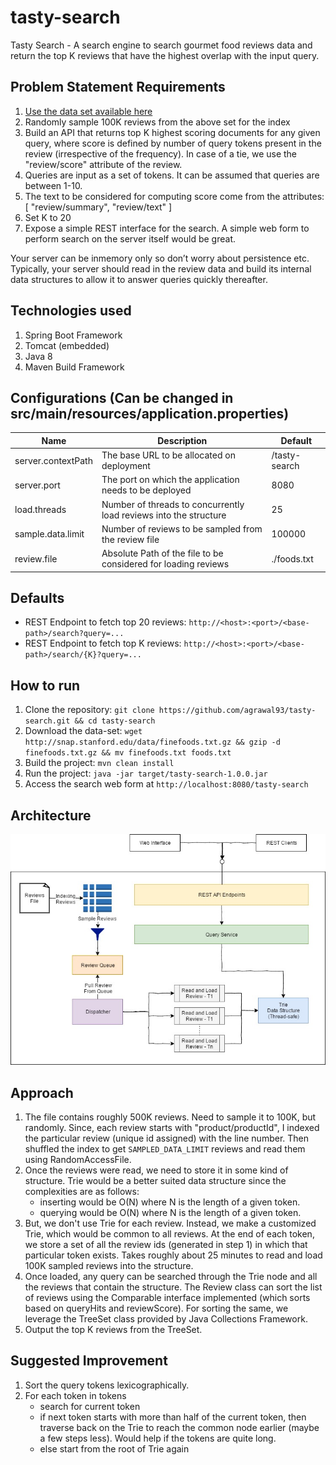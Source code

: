 # tasty-search
Tasty Search - A search engine to search gourmet food reviews data and return the top K reviews that have the highest overlap with the input query.

## Problem Statement Requirements
1. [Use the data set available here](http://snap.stanford.edu/data/web-FineFoods.html)
2. Randomly sample 100K reviews from the above set for the index
3. Build an API that returns top K highest scoring documents for any given query, where score is defined by number of query tokens present in the review (irrespective of the frequency). In case of a tie, we use the "review/score" attribute of the review.
4. Queries are input as a set of tokens. It can be assumed that queries are between 1-10.
5. The text to be considered for computing score come from the attributes: [ "review/summary", "review/text" ]
6. Set K to 20
7. Expose a simple REST interface for the search. A simple web form to perform search on the server itself would be great.

Your server can be inmemory only so don’t worry about persistence etc. Typically, your server should read in the
review data and build its internal data structures to allow it to answer queries quickly thereafter.

## Technologies used
1. Spring Boot Framework
2. Tomcat (embedded)
3. Java 8
4. Maven Build Framework

## Configurations (Can be changed in src/main/resources/application.properties)
| Name | Description | Default |
|---|---|---|
| server.contextPath | The base URL to be allocated on deployment | /tasty-search |
| server.port | The port on which the application needs to be deployed | 8080 |
| load.threads | Number of threads to concurrently load reviews into the structure | 25 |
| sample.data.limit | Number of reviews to be sampled from the review file | 100000 |
| review.file | Absolute Path of the file to be considered for loading reviews | ./foods.txt |

## Defaults
- REST Endpoint to fetch top 20 reviews: `` http://<host>:<port>/<base-path>/search?query=... ``
- REST Endpoint to fetch top K reviews: `` http://<host>:<port>/<base-path>/search/{K}?query=... ``

## How to run
1. Clone the repository: `` git clone https://github.com/agrawal93/tasty-search.git && cd tasty-search ``
2. Download the data-set: `` wget http://snap.stanford.edu/data/finefoods.txt.gz && gzip -d finefoods.txt.gz && mv finefoods.txt foods.txt ``
3. Build the project: `` mvn clean install ``
4. Run the project: `` java -jar target/tasty-search-1.0.0.jar ``
5. Access the search web form at `` http://localhost:8080/tasty-search ``

## Architecture
![Tasty Search](Tasty%20Search.jpg)

## Approach
1. The file contains roughly 500K reviews. Need to sample it to 100K, but randomly. Since, each review starts with "product/productId", I indexed the particular review (unique id assigned) with the line number. Then shuffled the index to get `SAMPLED_DATA_LIMIT` reviews and read them using RandomAccessFile.
2. Once the reviews were read, we need to store it in some kind of structure. Trie would be a better suited data structure since the complexities are as follows:
   - inserting would be O(N) where N is the length of a given token.
   - querying would be O(N) where N is the length of a given token.
3. But, we don't use Trie for each review. Instead, we make a customized Trie, which would be common to all reviews. At the end of each token, we store a set of all the review ids (generated in step 1) in which that particular token exists. Takes roughly about 25 minutes to read and load 100K sampled reviews into the structure.
4. Once loaded, any query can be searched through the Trie node and all the reviews that contain the structure. The Review class can sort the list of reviews using the Comparable interface implemented (which sorts based on queryHits and reviewScore). For sorting the same, we leverage the TreeSet class provided by Java Collections Framework.
5. Output the top K reviews from the TreeSet.

## Suggested Improvement
1. Sort the query tokens lexicographically.
2. For each token in tokens
   - search for current token
   - if next token starts with more than half of the current token, then traverse back on the Trie to reach the common node earlier (maybe a few steps less). Would help if the tokens are quite long.
   - else start from the root of Trie again
